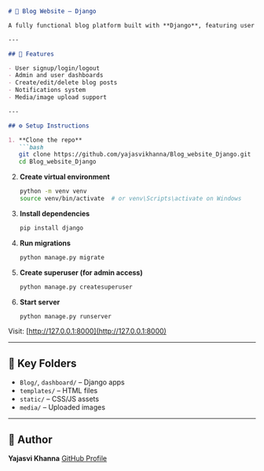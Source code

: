 
````markdown
# 📝 Blog Website – Django

A fully functional blog platform built with **Django**, featuring user authentication, blog management, dashboards, and a clean Bootstrap UI.

---

## 🚀 Features

- User signup/login/logout
- Admin and user dashboards
- Create/edit/delete blog posts
- Notifications system
- Media/image upload support

---

## ⚙️ Setup Instructions

1. **Clone the repo**
   ```bash
   git clone https://github.com/yajasvikhanna/Blog_website_Django.git
   cd Blog_website_Django
````

2. **Create virtual environment**

   ```bash
   python -m venv venv
   source venv/bin/activate  # or venv\Scripts\activate on Windows
   ```

3. **Install dependencies**

   ```bash
   pip install django
   ```

4. **Run migrations**

   ```bash
   python manage.py migrate
   ```

5. **Create superuser (for admin access)**

   ```bash
   python manage.py createsuperuser
   ```

6. **Start server**

   ```bash
   python manage.py runserver
   ```

Visit: [http://127.0.0.1:8000](http://127.0.0.1:8000)

---

## 📁 Key Folders

* `Blog/`, `dashboard/` – Django apps
* `templates/` – HTML files
* `static/` – CSS/JS assets
* `media/` – Uploaded images

---

## 👤 Author

**Yajasvi Khanna**
[GitHub Profile](https://github.com/yajasvikhanna)

